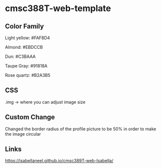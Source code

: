 # cmsc388T-web-template

## Color Family
Light yellow: #FAF8D4

Almond: #EBDCCB

Dun: #C3BAAA

Taupe Gray: #91818A

Rose quartz: #B2A3B5

## CSS
.img -> where you can adjust image size

## Custom Change

Changed the border radius of the profile picture to be 50% in order to make the image circular 

## Links

https://isabellaneel.github.io/cmsc389T-web-Isabella/
